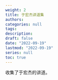 ```yaml
---
weight: 2
title: 于宏杰讲道集
authors:
categories: null
tags:
description: 
draft: false
date: "2022-09-19"
lastmod: "2022-09-19"
series: null
toc: true
---
```



收集了于宏杰的讲道。


